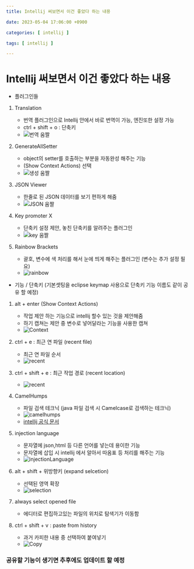 ```yaml
---
title: Intellij 써보면서 이건 좋았다 하는 내용

date: 2023-05-04 17:06:00 +0900

categories: [ intellij ]

tags: [ intellij ]

---
```


# Intellij 써보면서 이건 좋았다 하는 내용

+ 플러그인들

1. Translation
   + 번역 플러그인으로 Intellij 안에서 바로 번역이 가능, 엔진또한 설정 가능
   + ctrl + shift + o : 단축키
   + ![번역 움짤](/assets/gif/translation.gif)

2. GenerateAllSetter
   + object의 setter를 호출하는 부분을 자동완성 해주는 기능
   + (Show Context Actions) 선택
   + ![생성 움짤](/assets/gif/GenerateAllSetter.gif)

3. JSON Viewer
   + 한줄로 된 JSON 데이터를 보기 편하게 해줌
   + ![JSON 움짤](/assets/gif/json.gif)

4. Key promoter X
   + 단축키 설정 제안, 놓친 단축키를 알려주는 플러그인
   + ![key 움짤](/assets/gif/keyPromoter.gif)

5. Rainbow Brackets
   + 괄호, 변수에 색 처리를 해서 눈에 띄게 해주는 플러그인 (변수는 추가 설정 필요)
   + ![rainbow ](/assets/gif/rainbow.gif)


+ 기능 / 단축키 (기본셋팅을 eclipse keymap 사용으로 단축키 기능 이름도 같이 공유 할 예정)

1. alt + enter (Show Context Actions)
   + 작업 제안 하는 기능으로 intellij 할수 있는 것을 제안해줌
   + 하기 캡쳐는 제안 중 변수로 넣어달라는 기능을 사용한 캡쳐
   + ![Context ](/assets/gif/showContext.gif)

2. ctrl + e : 최근 연 파일 (recent file)
   + 최근 연 파일 순서
   + ![recent ](/assets/gif/recent.gif)

3. ctrl + shift + e : 최근 작업 경로 (recent location)
   + ![recent ](/assets/gif/recentLocation.gif)

4. CamelHumps
   + 파일 검색 테크닉 (java 파일 검색 시 Camelcase로 검색하는 테크닉)
   + ![camelhumps ](/assets/gif/camelhumps.gif)
   + [intellij 공식 문서](https://www.jetbrains.com/help/rider/Navigation_and_Search__CamelHumps.html)

5. injection language
   + 문자열에 json,html 등 다른 언어를 넣는데 용이한 기능
   + 문자열에 삽입 시 intellij 에서 알아서 따옴표 등 처리를 해주는 기능
   + ![injectionLanguage ](/assets/gif/injectionLanguage.gif)

6. alt + shift + 위방향키 (expand selcetion)
   + 선택된 영역 확장
   + ![selection ](/assets/gif/expandSelection.gif)

7. always select opened file
   + 에디터로 편집하고있는 파일의 위치로 탐색기가 이동함

8. ctrl + shift + v : paste from history
   + 과거 카피한 내용 중 선택하여 붙여넣기
   + ![Copy ](/assets/gif/copypaste.png)

### 공유할 기능이 생기면 추후에도 업데이트 할 예정


